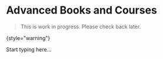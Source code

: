 # Advanced Books and Courses

> This is work in progress. Please check back later.
> 
{style="warning"}

Start typing here...